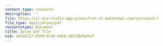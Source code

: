 ```yaml
---
content_type: resource
description: ''
file: https://ol-ocw-studio-app-production.s3.amazonaws.com/courses/6-046j-design-and-analysis-of-algorithms-spring-2015/e93a2f17d5995c3544b4d9522b7b41a7_tKwnms5iRBU.pdf
file_type: application/pdf
resourcetype: Document
title: 3play pdf file
uid: e93a2f17-d599-5c35-44b4-d9522b7b41a7
---
```

